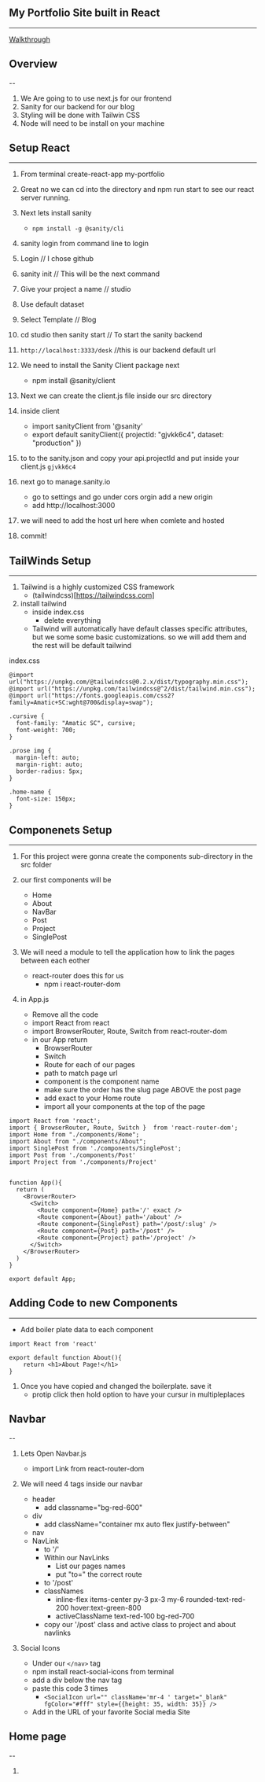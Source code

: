 ## My Portfolio Site built in React
---

[Walkthrough](https://www.youtube.com/watch?v=NO7_jgzVgbc)

## Overview
--

1. We Are going to to use next.js for our frontend
2. Sanity for our backend for our blog
3. Styling will be done with Tailwin CSS
4. Node will need to be install on your machine

## Setup React
---

1. From terminal create-react-app my-portfolio
2. Great no we can cd into the directory and npm run start to see our react server running.
3. Next lets install sanity
    - ``npm install -g @sanity/cli``
4. sanity login from command line to login
5. Login // I chose github
6. sanity init // This will be the next command
7. Give your project a name // studio
8. Use default dataset
9. Select Template // Blog
10. cd studio then sanity start // To start the sanity backend
11. ``http://localhost:3333/desk`` //this is our backend default url


12. We need to install the Sanity Client package next 
    - npm install @sanity/client

13. Next we can create the client.js file inside our src directory
14. inside client
    - import sanityClient from '@sanity'
    - export default sanityClient({
    projectId: "gjvkk6c4",
    dataset: "production"
})
15. to to the sanity.json and copy your api.projectId and put inside your client.js ``gjvkk6c4``
16. next go to manage.sanity.io
    - go to settings and go under cors orgin add a new origin
    - add http://localhost:3000
17. we will need to add the host url here when comlete and hosted
18. commit!

## TailWinds Setup
---

1. Tailwind is a highly customized CSS framework
    - (tailwindcss)[https://tailwindcss.com]
2. install tailwind
    - inside index.css 
        - delete everything
    - Tailwind will automatically have default classes specific attributes, but we some some basic customizations. so we will add them and the rest will be default tailwind

 index.css   
```
@import url("https://unpkg.com/@tailwindcss@0.2.x/dist/typography.min.css");
@import url("https://unpkg.com/tailwindcss@^2/dist/tailwind.min.css");
@import url("https://fonts.googleapis.com/css2?family=Amatic+SC:wght@700&display=swap");

.cursive {
  font-family: "Amatic SC", cursive;
  font-weight: 700;
}

.prose img {
  margin-left: auto;
  margin-right: auto;
  border-radius: 5px;
}

.home-name {
  font-size: 150px;
}
```


## Componenets Setup
---

1. For this project were gonna create the components sub-directory in the src folder
2. our first components will be
    - Home
    - About
    - NavBar
    - Post
    - Project
    - SinglePost

3. We will need a module to tell the application how to link the pages between each eother
    - react-router does this for us
        - npm i react-router-dom

4. in App.js
    - Remove all the code
    - import React from react
    - import BrowserRouter, Route, Switch from react-router-dom
    - in our App return
        - BrowserRouter
        - Switch
        - Route for each of our pages
        - path to match page url
        - component is the component name
        - make sure the order has the slug page ABOVE the post page
        - add exact to your Home route
        - import all your components at the top of the page

```
import React from 'react';
import { BrowserRouter, Route, Switch }  from 'react-router-dom';
import Home from "./components/Home";
import About from "./components/About";
import SinglePost from './components/SinglePost';
import Post from './components/Post'
import Project from './components/Project'


function App(){
  return (
    <BrowserRouter>
      <Switch>
        <Route component={Home} path='/' exact />
        <Route component={About} path='/about' />
        <Route component={SinglePost} path='/post/:slug' />
        <Route component={Post} path='/post' />
        <Route component={Project} path='/project' />
      </Switch>
    </BrowserRouter>
  )
}

export default App;
```


## Adding Code to new Components
---

- Add boiler plate data to each component

```
import React from 'react'

export default function About(){
    return <h1>About Page!</h1>
}
```

1. Once you have copied and changed the boilerplate. save it
    * protip click then hold option to have your cursur in multipleplaces


## Navbar
--

1. Lets Open Navbar.js
    - import Link from react-router-dom

2. We will need 4 tags inside our navbar
    - header
        - add classname="bg-red-600"
    - div
        - add className="container mx auto flex justify-between"
    - nav
    - NavLink
        - to '/'
        - Within our NavLinks
            - List our pages names
            - put "to=" the correct route
        - to '/post'
        - classNames
            - inline-flex items-center py-3 px-3 my-6 rounded-text-red-200 hover:text-green-800
            - activeClassName text-red-100 bg-red-700
        - copy our '/post' class and active class to project and about navlinks

3. Social Icons
    - Under our ``</nav>`` tag
    - npm install react-social-icons from terminal
    - add a div below the nav tag
    - paste this code 3 times
        - ``<SocialIcon url="" className='mr-4 ' target="_blank" fgColor="#fff" style={{height: 35, width: 35}} />``
    - Add in the URL of your favorite Social media Site


## Home page
--

1. 